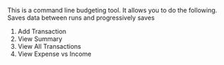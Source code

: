 This is a command line budgeting tool. It allows you to do the following. Saves data between runs and progressively saves 
1. Add Transaction
2. View Summary
3. View All Transactions
4. View Expense vs Income
